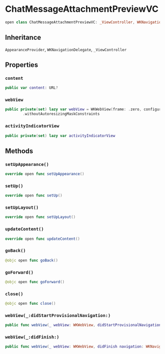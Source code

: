 # ChatMessageAttachmentPreviewVC

``` swift
open class ChatMessageAttachmentPreviewVC: _ViewController, WKNavigationDelegate, AppearanceProvider 
```

## Inheritance

`AppearanceProvider`, `WKNavigationDelegate`, `_ViewController`

## Properties

### `content`

``` swift
public var content: URL? 
```

### `webView`

``` swift
public private(set) lazy var webView = WKWebView(frame: .zero, configuration: WKWebViewConfiguration())
        .withoutAutoresizingMaskConstraints
```

### `activityIndicatorView`

``` swift
public private(set) lazy var activityIndicatorView 
```

## Methods

### `setUpAppearance()`

``` swift
override open func setUpAppearance() 
```

### `setUp()`

``` swift
override open func setUp() 
```

### `setUpLayout()`

``` swift
override open func setUpLayout() 
```

### `updateContent()`

``` swift
override open func updateContent() 
```

### `goBack()`

``` swift
@objc open func goBack() 
```

### `goForward()`

``` swift
@objc open func goForward() 
```

### `close()`

``` swift
@objc open func close() 
```

### `webView(_:didStartProvisionalNavigation:)`

``` swift
public func webView(_ webView: WKWebView, didStartProvisionalNavigation navigation: WKNavigation!) 
```

### `webView(_:didFinish:)`

``` swift
public func webView(_ webView: WKWebView, didFinish navigation: WKNavigation!) 
```

